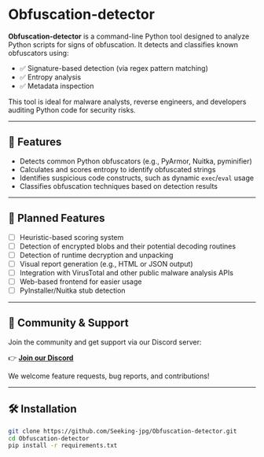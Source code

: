 # Obfuscation-detector

**Obfuscation-detector** is a command-line Python tool designed to analyze Python scripts for signs of obfuscation. It detects and classifies known obfuscators using:

- ✅ Signature-based detection (via regex pattern matching)
- ✅ Entropy analysis
- ✅ Metadata inspection

This tool is ideal for malware analysts, reverse engineers, and developers auditing Python code for security risks.

---

## 🚀 Features

- Detects common Python obfuscators (e.g., PyArmor, Nuitka, pyminifier)
- Calculates and scores entropy to identify obfuscated strings
- Identifies suspicious code constructs, such as dynamic `exec`/`eval` usage
- Classifies obfuscation techniques based on detection results

---

## 🧠 Planned Features

- [ ] Heuristic-based scoring system
- [ ] Detection of encrypted blobs and their potential decoding routines
- [ ] Detection of runtime decryption and unpacking
- [ ] Visual report generation (e.g., HTML or JSON output)
- [ ] Integration with VirusTotal and other public malware analysis APIs
- [ ] Web-based frontend for easier usage
- [ ] PyInstaller/Nuitka stub detection

---

## 💬 Community & Support

Join the community and get support via our Discord server:

👉 **[Join our Discord]([https://discord.gg/your-invite-link](https://discord.gg/PSwV57Xz))**

We welcome feature requests, bug reports, and contributions!

---

## 🛠️ Installation

```bash
git clone https://github.com/Seeking-jpg/Obfuscation-detector.git
cd Obfuscation-detector
pip install -r requirements.txt
